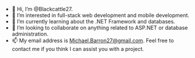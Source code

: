 - 👋 Hi, I’m @Blackcattle27.
- 👀 I’m interested in full-stack web development and mobile development.
- 🌱 I’m currently learning about the .NET Framework and databases.
- 💞️ I’m looking to collaborate on anything related to ASP.NET or database administration.
- 📫 My email address is Michael.Barron27@gmail.com. Feel free to contact me if you think I can assist you with a project.

<!---
Blackcattle27/Blackcattle27 is a ✨ special ✨ repository because its `README.md` (this file) appears on your GitHub profile.
You can click the Preview link to take a look at your changes.
--->
